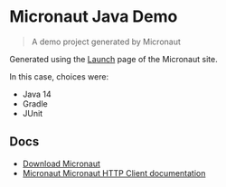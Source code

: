 # Micronaut Java Demo
> A demo project generated by Micronaut

Generated using the [Launch](https://micronaut.io/launch/) page of the Micronaut site.

In this case, choices were:

- Java 14
- Gradle
- JUnit


## Docs

- [Download Micronaut](https://micronaut.io/download.html)
- [Micronaut Micronaut HTTP Client documentation](https://docs.micronaut.io/latest/guide/index.html#httpClient)
